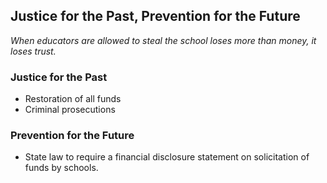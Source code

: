 ## Justice for the Past, Prevention for the Future

_When educators are allowed to steal the school loses more than money,
it loses trust._

### Justice for the Past
- Restoration of all funds
- Criminal prosecutions

### Prevention for the Future
- State law to require a financial disclosure statement on solicitation of funds by schools.
<Example statement>

